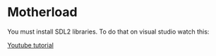 # Motherload 

You must install SDL2 libraries. To do that on visual studio watch this:

[Youtube tutorial](https://www.youtube.com/watch?v=QQzAHcojEKg)
